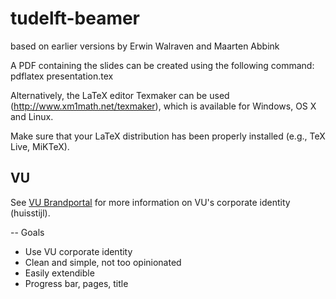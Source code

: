 # tudelft-beamer

based on earlier versions by Erwin Walraven and Maarten Abbink

A PDF containing the slides can be created using the following command: pdflatex presentation.tex

Alternatively, the LaTeX editor Texmaker can be used (http://www.xm1math.net/texmaker), which is available for Windows, OS X and Linux.

Make sure that your LaTeX distribution has been properly installed (e.g., TeX Live, MiKTeX).



## VU

See [VU Brandportal](https://brandportal.vu.nl/modules/product/DigitalStyleGuide/default/grouplist.aspx?ItemId=6739&iflc=en&ifcltr=en)
for more information on VU's corporate identity (huisstijl).


-- Goals
- Use VU corporate identity
- Clean and simple, not too opinionated
- Easily extendible
- Progress bar, pages, title
